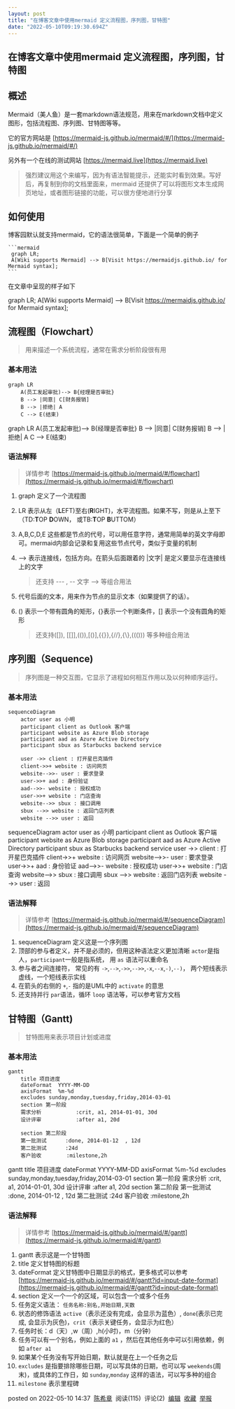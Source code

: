 ```yaml
---
layout: post
title: "在博客文章中使用mermaid 定义流程图，序列图，甘特图"
date: "2022-05-10T09:19:30.694Z"
---
```

在博客文章中使用mermaid 定义流程图，序列图，甘特图
-----------------------------

概述
--

Mermaid（美人鱼）是一套markdown语法规范，用来在markdown文档中定义图形，包括流程图、序列图、甘特图等等。

它的官方网站是 [https://mermaid-js.github.io/mermaid/#/](https://mermaid-js.github.io/mermaid/#/)

另外有一个在线的测试网站 [https://mermaid.live](https://mermaid.live)

> 强烈建议用这个来编写，因为有语法智能提示，还能实时看到效果。写好后，再复制到你的文档里面来，mermaid 还提供了可以将图形文本生成网页地址，或者图形链接的功能，可以很方便地进行分享

如何使用
----

博客园默认就支持mermaid，它的语法很简单，下面是一个简单的例子

    ```mermaid
     graph LR;
     A[Wiki supports Mermaid] --> B[Visit https://mermaidjs.github.io/ for Mermaid syntax];
    ```
    

在文章中呈现的样子如下

graph LR; A\[Wiki supports Mermaid\] --> B\[Visit https://mermaidjs.github.io/ for Mermaid syntax\];

流程图（Flowchart）
--------------

> 用来描述一个系统流程，通常在需求分析阶段很有用

### 基本用法

    graph LR
        A(员工发起审批)--> B{经理是否审批}
        B --> |同意| C[财务报销]
        B --> |拒绝| A
        C --> E(结束)
    

graph LR A(员工发起审批)--> B{经理是否审批} B --> |同意| C\[财务报销\] B --> |拒绝| A C --> E(结束)

### 语法解释

> 详情参考 [https://mermaid-js.github.io/mermaid/#/flowchart](https://mermaid-js.github.io/mermaid/#/flowchart)

1.  graph 定义了一个流程图
2.  LR 表示从左（**L**EFT)至右(**R**IGHT)，水平流程图。如果不写，则是从上至下（TD:**T**OP **D**OWN， 或TB:**T**OP **B**UTTOM）
3.  A,B,C,D,E 这些都是节点的代号，可以用任意字符，通常用简单的英文字母即可。mermaid内部会记录和复用这些节点代号，类似于变量的机制
4.  \--> 表示连接线，包括方向。在箭头后面跟着的 |文字| 是定义要显示在连接线上的文字
    
    > 还支持 --- , -- 文字 --> 等组合用法
    
5.  代号后面的文本，用来作为节点的显示文本（如果提供了的话）。
6.  () 表示一个带有圆角的矩形，{}表示一个判断条件，\[\] 表示一个没有圆角的矩形
    
    > 还支持(\[\]), \[\[\]\],(()),\[()\],{{}},{//},{\\},((())) 等多种组合用法
    

序列图（Sequence)
-------------

> 序列图是一种交互图，它显示了进程如何相互作用以及以何种顺序运行。

### 基本用法

    sequenceDiagram
        actor user as 小明
        participant client as Outlook 客户端
        participant website as Azure Blob storage
        participant aad as Azure Active Directory
        participant sbux as Starbucks backend service
    
        user ->> client : 打开星巴克插件
        client->>+ website : 访问网页
        website-->>- user : 要求登录
        user->>+ aad : 身份验证
        aad-->>- website : 授权成功
        user->>+ website : 门店查询
        website-->> sbux : 接口调用
        sbux -->> website : 返回门店列表
        website -->> user : 返回
    

sequenceDiagram actor user as 小明 participant client as Outlook 客户端 participant website as Azure Blob storage participant aad as Azure Active Directory participant sbux as Starbucks backend service user ->> client : 打开星巴克插件 client->>+ website : 访问网页 website-->>- user : 要求登录 user->>+ aad : 身份验证 aad-->>- website : 授权成功 user->>+ website : 门店查询 website-->> sbux : 接口调用 sbux -->> website : 返回门店列表 website -->> user : 返回

### 语法解释

> 详情参考 [https://mermaid-js.github.io/mermaid/#/sequenceDiagram](https://mermaid-js.github.io/mermaid/#/sequenceDiagram)

1.  sequenceDiagram 定义这是一个序列图
2.  顶部的参与者定义，并不是必须的，但用这种语法定义更加清晰 `actor`是指人，`participant`一般是指系统， 用 `as` 语法可以重命名
3.  参与者之间连接符， 常见的有 `->`,`-->`,`->>`,`-->>`,`-x`,`--x`,`-)`,`--)`， 两个短线表示虚线，一个短线表示实线
4.  在箭头的右侧的 `+`,`-` 指的是UML中的 `activate` 的意思
5.  还支持并行 `par`语法，循环 `loop` 语法等，可以参考官方文档

甘特图（Gantt)
----------

> 甘特图用来表示项目计划或进度

### 基本用法

    gantt
        title 项目进度
        dateFormat  YYYY-MM-DD
        axisFormat  %m-%d
        excludes sunday,monday,tuesday,friday,2014-03-01
        section 第一阶段
        需求分析           :crit, a1, 2014-01-01, 30d
        设计评审           :after a1, 20d
    
        section 第二阶段
        第一批测试      :done, 2014-01-12  , 12d
        第二批测试      :24d
        客户验收        :milestone,2h
    

gantt title 项目进度 dateFormat YYYY-MM-DD axisFormat %m-%d excludes sunday,monday,tuesday,friday,2014-03-01 section 第一阶段 需求分析 :crit, a1, 2014-01-01, 30d 设计评审 :after a1, 20d section 第二阶段 第一批测试 :done, 2014-01-12 , 12d 第二批测试 :24d 客户验收 :milestone,2h

### 语法解释

> 详情参考 [https://mermaid-js.github.io/mermaid/#/gantt](https://mermaid-js.github.io/mermaid/#/gantt)

1.  gantt 表示这是一个甘特图
2.  title 定义甘特图的标题
3.  dateFormat 定义甘特图中日期显示的格式，更多格式可以参考 [https://mermaid-js.github.io/mermaid/#/gantt?id=input-date-format](https://mermaid-js.github.io/mermaid/#/gantt?id=input-date-format)
4.  section 定义一个一个的区域，可以包含一个或多个任务
5.  任务定义语法： `任务名称:别名,开始日期,天数`
6.  状态的修饰语法 `active`（表示还没有完成，会显示为蓝色）, `done`(表示已完成, 会显示为灰色)，`crit`（表示关键任务，会显示为红色）
7.  任务时长：d（天）,w（周）,h(小时)，m（分钟）
8.  任务可以有一个别名，例如上面的 `a1` ，然后在其他任务中可以引用依赖，例如 `after a1`
9.  如果某个任务没有写开始日期，默认就是在上一个任务之后
10.  `excludes` 是指要排除哪些日期，可以写具体的日期，也可以写 `weekends`(周末)，或具体的工作日，如 `sunday`,`monday` 这样的语法，可以写多种的组合
11.  `milestone` 表示里程碑

posted on 2022-05-10 14:37  [陈希章](https://www.cnblogs.com/chenxizhang/)  阅读(115)  评论(2)  [编辑](https://i.cnblogs.com/EditPosts.aspx?postid=16253501)  [收藏](javascript:void(0))  [举报](javascript:void(0))